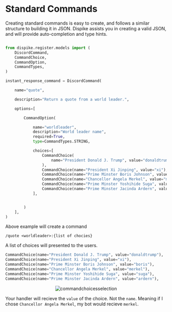 # Standard Commands

Creating standard commands is easy to create, and follows a similar structure to building it in JSON. 
Dispike assists you in creating a valid JSON, and will provide auto-completion and type hints.

```python

from dispike.register.models import (
    DiscordCommand,
    CommandChoice,
    CommandOption,
    CommandTypes,
)

instant_response_command = DiscordCommand(

    name="quote",

    description="Return a quote from a world leader.",

    options=[

        CommandOption(

            name="worldleader",
            description="World leader name",
            required=True,
            type=CommandTypes.STRING,

            choices=[
                CommandChoice(
                    name="President Donald J. Trump", value="donaldtrump"
                ),
                CommandChoice(name="President Xi Jinping", value="xi"),
                CommandChoice(name="Prime Minster Boris Johnson", value="boris"),
                CommandChoice(name="Chancellor Angela Merkel", value="merkel"),
                CommandChoice(name="Prime Minster Yoshihide Suga", value="suga"),
                CommandChoice(name="Prime Minster Jacinda Ardern", value="ardern"),
            ],


        )
    ],
)
```

Above example will create a command 

```
/quote <worldleader>:{list of chocies}
```

A list of choices will presented to the users.

```python
CommandChoice(name="President Donald J. Trump", value="donaldtrump"),
CommandChoice(name="President Xi Jinping", value="xi"),
CommandChoice(name="Prime Minster Boris Johnson", value="boris"),
CommandChoice(name="Chancellor Angela Merkel", value="merkel"),
CommandChoice(name="Prime Minster Yoshihide Suga", value="suga"),
CommandChoice(name="Prime Minster Jacinda Ardern", value="ardern"),
```

<p align="center">
  <img src="../images/exampleChoicesStandard.png" alt="commandchoicesselection"></a>
</p>


Your handler will recieve the ``value`` of the choice. Not the ``name``.
Meaning if I chose ``Chancellor Angela Merkel``, my bot would recieve ``merkel``.
